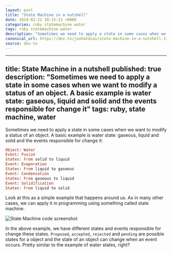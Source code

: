 ```yaml
---
layout: post
title: "State Machine in a nutshell"
date: 2019-02-21 18:15:13 +0000
categories: ruby statemachine water
tags: ruby statemachine water
description: "Sometimes we need to apply a state in some cases when we want to modify a status of an object. A basic example is water state: gaseous, liquid and solid and the events responsible for change it"
canonical_url: https://dev.to/juuh42dias/state-machine-in-a-nutshell-13o2
source: dev.to
---
```


---
title: State Machine in a nutshell
published: true
description: "Sometimes we need to apply a state in some cases when we want to modify a status of an object. A basic example is water state: gaseous, liquid and solid and the events responsible for change it"
tags: ruby, state machine, water 
---

Sometimes we need to apply a state in some cases when we want to modify a status of an object. A basic example is water state: gaseous, liquid and solid and the events responsible for change it:

```ruby
Object: Water
Event: Fusion
States: From solid to liquid
Event: Evaporation
States: From liquid to gaseous
Event: Condensation
States: From gaseous to liquid
Event: Solidification
States: From liquid to solid
```

Look at this as a simple example that happens around us. As in many other cases, we can apply it in programming using something called state machine.

![State Machine code screenshot](https://thepracticaldev.s3.amazonaws.com/i/s7enneflko6syr2zp99a.png)

In the above example, we have different states and events responsible for change these states. `Proposed`, `accepted`, `rejected` and `pending` are possible states for a object and the state of an object can change when an event occurs. Pretty similar to the example of water states, right?
